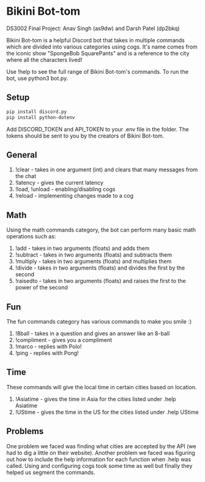 # Bikini Bot-tom

DS3002 Final Project: Anav Singh (as9dw) and Darsh Patel (dp2bkq)

Bikini Bot-tom is a helpful Discord bot that takes in multiple commands which are divided into various categories using cogs. It's name comes from the iconic show "SpongeBob SquarePants" and is a reference to the city where all the characters lived!

Use !help to see the full range of Bikini Bot-tom's commands. To run the bot, use python3 bot.py. 

## Setup
```bash
pip install discord.py
pip install python-dotenv
```
Add DISCORD_TOKEN and API_TOKEN to your .env file in the folder. The tokens should be sent to you by the creators of Bikini Bot-tom.

## General

1) !clear - takes in one argument (int) and clears that many messages from the chat
2) !latency - gives the current latency
3) !load, !unload - enabling/disabling cogs
4) !reload - implementing changes made to a cog

## Math

Using the math commands category, the bot can perform many basic math operations such as:
1) !add - takes in two arguments (floats) and adds them
2) !subtract - takes in two arguments (floats) and subtracts them
3) !multiply - takes in two arguments (floats) and multiplies them
4) !divide - takes in two arguments (floats) and divides the first by the second
5) !raisedto - takes in two arguments (floats) and raises the first to the power of the second

## Fun
The fun commands category has various commands to make you smile :)
1) !8ball - takes in a question and gives an answer like an 8-ball
2) !compliment - gives you a compliment
3) !marco - replies with Polo!
4) !ping - replies with Pong!

## Time
These commands will give the local time in certain cities based on location.
1) !Asiatime - gives the time in Asia for the cities listed under .help Asiatime
2) !UStime - gives the time in the US for the cities listed under .help UStime

## Problems
One problem we faced was finding what cities are accepted by the API (we had to dig a little on their website). Another problem we faced was figuring out how to include the help information for each function when .help was called. Using and configuring cogs took some time as well but finally they helped us segment the commands. 
